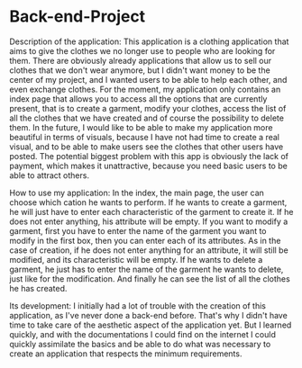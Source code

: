 # Back-end-Project

Description of the application:
This application is a clothing application that aims to give the clothes we no longer use to people who are looking for them. There are obviously already applications that allow us to sell our clothes that we don't wear anymore, but I didn't want money to be the center of my project, and I wanted users to be able to help each other, and even exchange clothes.
For the moment, my application only contains an index page that allows you to access all the options that are currently present, that is to create a garment, modify your clothes, access the list of all the clothes that we have created and of course the possibility to delete them.
In the future, I would like to be able to make my application more beautiful in terms of visuals, because I have not had time to create a real visual, and to be able to make users see the clothes that other users have posted.
The potential biggest problem with this app is obviously the lack of payment, which makes it unattractive, because you need basic users to be able to attract others.

How to use my application:
In the index, the main page, the user can choose which cation he wants to perform.
If he wants to create a garment, he will just have to enter each characteristic of the garment to create it. If he does not enter anything, his attribute will be empty.
If you want to modify a garment, first you have to enter the name of the garment you want to modify in the first box, then you can enter each of its attributes. As in the case of creation, if he does not enter anything for an attribute, it will still be modified, and its characteristic will be empty.
If he wants to delete a garment, he just has to enter the name of the garment he wants to delete, just like for the modification.
And finally he can see the list of all the clothes he has created.

Its development:
I initially had a lot of trouble with the creation of this application, as I've never done a back-end before. That's why I didn't have time to take care of the aesthetic aspect of the application yet. But I learned quickly, and with the documentations I could find on the internet I could quickly assimilate the basics and be able to do what was necessary to create an application that respects the minimum requirements.
